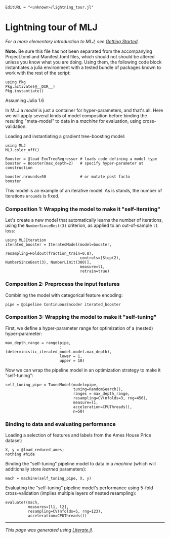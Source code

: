 ```@meta
EditURL = "<unknown>/lightning_tour.jl"
```

# Lightning tour of MLJ

*For a more elementary introduction to MLJ, see [Getting
Started](https://alan-turing-institute.github.io/MLJ.jl/dev/getting_started/).*

**Note.** Be sure this file has not been separated from the
accompanying Project.toml and Manifest.toml files, which should not
should be altered unless you know what you are doing. Using them,
the following code block instantiates a julia environment with a tested
bundle of packages known to work with the rest of the script:

````@example lightning_tour
using Pkg
Pkg.activate(@__DIR__)
Pkg.instantiate()
````

Assuming Julia 1.6

In MLJ a *model* is just a container for hyper-parameters, and that's
all. Here we will apply several kinds of model composition before
binding the resulting "meta-model" to data in a *machine* for
evaluation, using cross-validation.

Loading and instantiating a gradient tree-boosting model:

````@example lightning_tour
using MLJ
MLJ.color_off()

Booster = @load EvoTreeRegressor # loads code defining a model type
booster = Booster(max_depth=2)   # specify hyper-parameter at construction
````

````@example lightning_tour
booster.nrounds=50               # or mutate post facto
booster
````

This model is an example of an iterative model. As is stands, the
number of iterations `nrounds` is fixed.

### Composition 1: Wrapping the model to make it "self-iterating"

Let's create a new model that automatically learns the number of iterations,
using the `NumberSinceBest(3)` criterion, as applied to an
out-of-sample `l1` loss:

````@example lightning_tour
using MLJIteration
iterated_booster = IteratedModel(model=booster,
                                 resampling=Holdout(fraction_train=0.8),
                                 controls=[Step(2), NumberSinceBest(3), NumberLimit(300)],
                                 measure=l1,
                                 retrain=true)
````

### Composition 2: Preprocess the input features

Combining the model with categorical feature encoding:

````@example lightning_tour
pipe = @pipeline ContinuousEncoder iterated_booster
````

### Composition 3: Wrapping the model to make it "self-tuning"

First, we define a hyper-parameter range for optimization of a
(nested) hyper-parameter:

````@example lightning_tour
max_depth_range = range(pipe,
                        :(deterministic_iterated_model.model.max_depth),
                        lower = 1,
                        upper = 10)
````

Now we can wrap the pipeline model in an optimization strategy to make
it "self-tuning":

````@example lightning_tour
self_tuning_pipe = TunedModel(model=pipe,
                              tuning=RandomSearch(),
                              ranges = max_depth_range,
                              resampling=CV(nfolds=3, rng=456),
                              measure=l1,
                              acceleration=CPUThreads(),
                              n=50)
````

### Binding to data and evaluating performance

Loading a selection of features and labels from the Ames
House Price dataset:

````@example lightning_tour
X, y = @load_reduced_ames;
nothing #hide
````

Binding the "self-tuning" pipeline model to data in a *machine* (which
will additionally store *learned* parameters):

````@example lightning_tour
mach = machine(self_tuning_pipe, X, y)
````

Evaluating the "self-tuning" pipeline model's performance using 5-fold
cross-validation (implies multiple layers of nested resampling):

````@example lightning_tour
evaluate!(mach,
          measures=[l1, l2],
          resampling=CV(nfolds=5, rng=123),
          acceleration=CPUThreads())
````

---

*This page was generated using [Literate.jl](https://github.com/fredrikekre/Literate.jl).*

